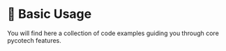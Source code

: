 # 🎈 Basic Usage

You will find here a collection of code examples guiding you through core
 pycotech features.